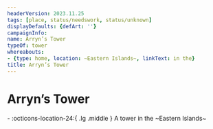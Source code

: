 ```yaml
---
headerVersion: 2023.11.25
tags: [place, status/needswork, status/unknown]
displayDefaults: {defArt: ''}
campaignInfo:
name: Arryn’s Tower
typeOf: tower
whereabouts:
- {type: home, location: ~Eastern Islands~, linkText: in the}
title: Arryn’s Tower
---
```

# Arryn’s Tower
<div class="grid cards ext-narrow-margin ext-one-column" markdown>
-    :octicons-location-24:{ .lg .middle } A tower in the ~Eastern Islands~  
</div>

